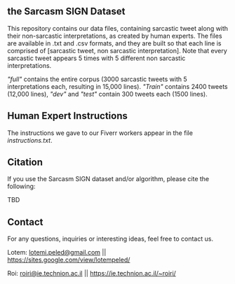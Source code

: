 ## the Sarcasm SIGN Dataset

This repository contains our data files, containing sarcastic tweet along with their non-sarcastic interpretations,
as created by human experts. The files are available in .txt and .csv formats, and they are built so that each line is comprised of
[sarcastic tweet, non sarcastic interpretation]. Note that every sarcastic tweet appears 5 times with 5 different non sarcastic interpretations.

*"full"* contains the entire corpus (3000 sarcastic tweets with 5 interpretations each, resulting in 15,000 lines). *"Train"* contains 2400 tweets (12,000 lines), *"dev"* and *"test"* contain 300 tweets each (1500 lines).

## Human Expert Instructions

The instructions we gave to our Fiverr workers appear in the file *instructions.txt*.

## Citation

If you use the Sarcasm SIGN dataset and/or algorithm, please cite the following:

TBD

## Contact

For any questions, inquiries or interesting ideas, feel free to contact us.

Lotem: lotemi.peled@gmail.com || https://sites.google.com/view/lotempeled/

Roi: roiri@ie.technion.ac.il || https://ie.technion.ac.il/~roiri/


